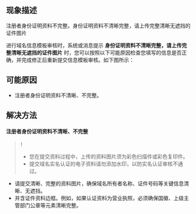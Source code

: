 ## 现象描述
注册者身份证明资料不完整。身份证明资料不清晰完整，请上传完整清晰无遮挡的证件图片

进行域名信息模板审核时，系统或消息提示 **身份证明资料不清晰完整，请上传完整清晰无遮挡的证件图片** 时，您可以按照以下可能原因检查您填写的信息是否正确，并完成修正后重新提交信息模板审核。如下图所示：

## 可能原因
- 注册者身份证明资料不清晰、不完整。


## 解决方法
#### 注册者身份证明资料不清晰、不完整
>!
>- 您在提交资料过程中，上传的资料图片须为彩色扫描件或彩色复印件。
>- 提交域名实名认证的电子资料请勿添加水印，以防实名认证审核不通过。

- 请提交清晰、完整的资料图片，确保域名所有者名称、证件号码等关键信息清晰、无遮挡。
- 并含证件资料边框。例如，如果认证资料为营业执照，必须确保国徽、上级主管部门公章等元素清晰完整。
